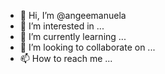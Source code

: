 - 👋 Hi, I’m @angeemanuela
- 👀 I’m interested in ...
- 🌱 I’m currently learning ...
- 💞️ I’m looking to collaborate on ...
- 📫 How to reach me ...

<!---
angeemanuela/angeemanuela is a ✨ special ✨ repository because its `README.md` (this file) appears on your GitHub profile.
You can click the Preview link to take a look at your changes.
--->
